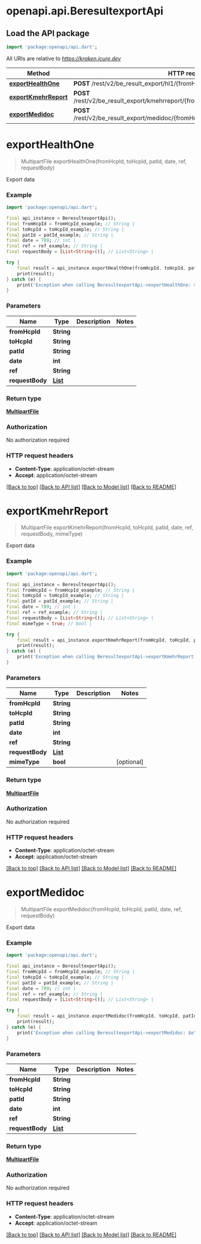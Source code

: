 # openapi.api.BeresultexportApi

## Load the API package
```dart
import 'package:openapi/api.dart';
```

All URIs are relative to *https://kraken.icure.dev*

Method | HTTP request | Description
------------- | ------------- | -------------
[**exportHealthOne**](BeresultexportApi.md#exporthealthone) | **POST** /rest/v2/be_result_export/hl1/{fromHcpId}/{toHcpId}/{patId}/{date}/{ref} | Export data
[**exportKmehrReport**](BeresultexportApi.md#exportkmehrreport) | **POST** /rest/v2/be_result_export/kmehrreport/{fromHcpId}/{toHcpId}/{patId}/{date}/{ref} | Export data
[**exportMedidoc**](BeresultexportApi.md#exportmedidoc) | **POST** /rest/v2/be_result_export/medidoc/{fromHcpId}/{toHcpId}/{patId}/{date}/{ref} | Export data


# **exportHealthOne**
> MultipartFile exportHealthOne(fromHcpId, toHcpId, patId, date, ref, requestBody)

Export data

### Example
```dart
import 'package:openapi/api.dart';

final api_instance = BeresultexportApi();
final fromHcpId = fromHcpId_example; // String | 
final toHcpId = toHcpId_example; // String | 
final patId = patId_example; // String | 
final date = 789; // int | 
final ref = ref_example; // String | 
final requestBody = [List<String>()]; // List<String> | 

try {
    final result = api_instance.exportHealthOne(fromHcpId, toHcpId, patId, date, ref, requestBody);
    print(result);
} catch (e) {
    print('Exception when calling BeresultexportApi->exportHealthOne: $e\n');
}
```

### Parameters

Name | Type | Description  | Notes
------------- | ------------- | ------------- | -------------
 **fromHcpId** | **String**|  | 
 **toHcpId** | **String**|  | 
 **patId** | **String**|  | 
 **date** | **int**|  | 
 **ref** | **String**|  | 
 **requestBody** | [**List<String>**](String.md)|  | 

### Return type

[**MultipartFile**](MultipartFile.md)

### Authorization

No authorization required

### HTTP request headers

 - **Content-Type**: application/octet-stream
 - **Accept**: application/octet-stream

[[Back to top]](#) [[Back to API list]](../README.md#documentation-for-api-endpoints) [[Back to Model list]](../README.md#documentation-for-models) [[Back to README]](../README.md)

# **exportKmehrReport**
> MultipartFile exportKmehrReport(fromHcpId, toHcpId, patId, date, ref, requestBody, mimeType)

Export data

### Example
```dart
import 'package:openapi/api.dart';

final api_instance = BeresultexportApi();
final fromHcpId = fromHcpId_example; // String | 
final toHcpId = toHcpId_example; // String | 
final patId = patId_example; // String | 
final date = 789; // int | 
final ref = ref_example; // String | 
final requestBody = [List<String>()]; // List<String> | 
final mimeType = true; // bool | 

try {
    final result = api_instance.exportKmehrReport(fromHcpId, toHcpId, patId, date, ref, requestBody, mimeType);
    print(result);
} catch (e) {
    print('Exception when calling BeresultexportApi->exportKmehrReport: $e\n');
}
```

### Parameters

Name | Type | Description  | Notes
------------- | ------------- | ------------- | -------------
 **fromHcpId** | **String**|  | 
 **toHcpId** | **String**|  | 
 **patId** | **String**|  | 
 **date** | **int**|  | 
 **ref** | **String**|  | 
 **requestBody** | [**List<String>**](String.md)|  | 
 **mimeType** | **bool**|  | [optional] 

### Return type

[**MultipartFile**](MultipartFile.md)

### Authorization

No authorization required

### HTTP request headers

 - **Content-Type**: application/octet-stream
 - **Accept**: application/octet-stream

[[Back to top]](#) [[Back to API list]](../README.md#documentation-for-api-endpoints) [[Back to Model list]](../README.md#documentation-for-models) [[Back to README]](../README.md)

# **exportMedidoc**
> MultipartFile exportMedidoc(fromHcpId, toHcpId, patId, date, ref, requestBody)

Export data

### Example
```dart
import 'package:openapi/api.dart';

final api_instance = BeresultexportApi();
final fromHcpId = fromHcpId_example; // String | 
final toHcpId = toHcpId_example; // String | 
final patId = patId_example; // String | 
final date = 789; // int | 
final ref = ref_example; // String | 
final requestBody = [List<String>()]; // List<String> | 

try {
    final result = api_instance.exportMedidoc(fromHcpId, toHcpId, patId, date, ref, requestBody);
    print(result);
} catch (e) {
    print('Exception when calling BeresultexportApi->exportMedidoc: $e\n');
}
```

### Parameters

Name | Type | Description  | Notes
------------- | ------------- | ------------- | -------------
 **fromHcpId** | **String**|  | 
 **toHcpId** | **String**|  | 
 **patId** | **String**|  | 
 **date** | **int**|  | 
 **ref** | **String**|  | 
 **requestBody** | [**List<String>**](String.md)|  | 

### Return type

[**MultipartFile**](MultipartFile.md)

### Authorization

No authorization required

### HTTP request headers

 - **Content-Type**: application/octet-stream
 - **Accept**: application/octet-stream

[[Back to top]](#) [[Back to API list]](../README.md#documentation-for-api-endpoints) [[Back to Model list]](../README.md#documentation-for-models) [[Back to README]](../README.md)

